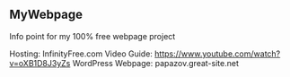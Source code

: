## MyWebpage

Info point for my 100% free webpage project

Hosting: InfinityFree.com
Video Guide: https://www.youtube.com/watch?v=oXB1D8J3yZs
WordPress
Webpage: papazov.great-site.net
